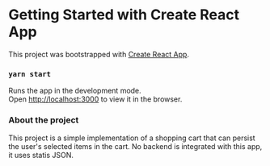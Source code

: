 # Getting Started with Create React App

This project was bootstrapped with [Create React App](https://github.com/facebook/create-react-app).
### `yarn start`

Runs the app in the development mode.\
Open [http://localhost:3000](http://localhost:3000) to view it in the browser.


### About the project
This project is a simple implementation of a shopping cart that can persist the user's selected items in the cart. No backend is integrated with this app, it uses statis JSON.